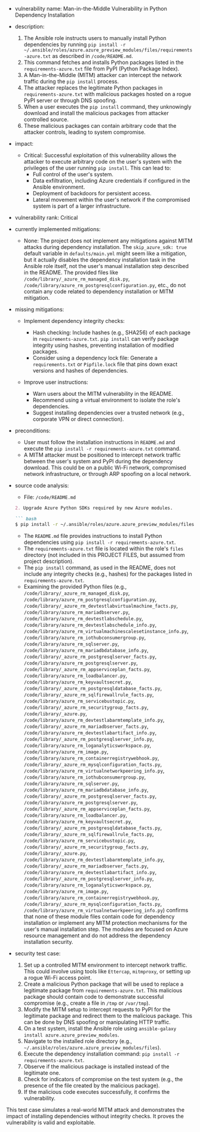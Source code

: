 - vulnerability name: Man-in-the-Middle Vulnerability in Python Dependency Installation

- description:
  1. The Ansible role instructs users to manually install Python dependencies by running `pip install -r ~/.ansible/roles/azure.azure_preview_modules/files/requirements-azure.txt` as described in `/code/README.md`.
  2. This command fetches and installs Python packages listed in the `requirements-azure.txt` file from PyPI (Python Package Index).
  3. A Man-in-the-Middle (MITM) attacker can intercept the network traffic during the `pip install` process.
  4. The attacker replaces the legitimate Python packages in `requirements-azure.txt` with malicious packages hosted on a rogue PyPI server or through DNS spoofing.
  5. When a user executes the `pip install` command, they unknowingly download and install the malicious packages from attacker controlled source.
  6. These malicious packages can contain arbitrary code that the attacker controls, leading to system compromise.

- impact:
  - Critical: Successful exploitation of this vulnerability allows the attacker to execute arbitrary code on the user's system with the privileges of the user running `pip install`. This can lead to:
    - Full control of the user's system.
    - Data exfiltration, including Azure credentials if configured in the Ansible environment.
    - Deployment of backdoors for persistent access.
    - Lateral movement within the user's network if the compromised system is part of a larger infrastructure.

- vulnerability rank: Critical

- currently implemented mitigations:
  - None: The project does not implement any mitigations against MITM attacks during dependency installation. The `skip_azure_sdk: true` default variable in `defaults/main.yml` might seem like a mitigation, but it actually disables the dependency installation task in the Ansible role itself, not the user's manual installation step described in the README. The provided files like `/code/library/_azure_rm_managed_disk.py`, `/code/library/azure_rm_postgresqlconfiguration.py`, etc., do not contain any code related to dependency installation or MITM mitigation.

- missing mitigations:
  - Implement dependency integrity checks:
    - Hash checking: Include hashes (e.g., SHA256) of each package in `requirements-azure.txt`. `pip install` can verify package integrity using hashes, preventing installation of modified packages.
    - Consider using a dependency lock file: Generate a `requirements.txt` or `Pipfile.lock` file that pins down exact versions and hashes of dependencies.

  - Improve user instructions:
    - Warn users about the MITM vulnerability in the README.
    - Recommend using a virtual environment to isolate the role's dependencies.
    - Suggest installing dependencies over a trusted network (e.g., corporate VPN or direct connection).

- preconditions:
  - User must follow the installation instructions in `README.md` and execute the `pip install -r requirements-azure.txt` command.
  - A MITM attacker must be positioned to intercept network traffic between the user's system and PyPI during the dependency download. This could be on a public Wi-Fi network, compromised network infrastructure, or through ARP spoofing on a local network.

- source code analysis:
  - File: `/code/README.md`
  ```markdown
  2. Upgrade Azure Python SDKs required by new Azure modules.

  ``` bash
  $ pip install -r ~/.ansible/roles/azure.azure_preview_modules/files/requirements-azure.txt
  ```
  - The `README.md` file provides instructions to install Python dependencies using `pip install -r requirements-azure.txt`.
  - The `requirements-azure.txt` file is located within the role's `files` directory (not included in this PROJECT FILES, but assumed from project description).
  - The `pip install` command, as used in the README, does not include any integrity checks (e.g., hashes) for the packages listed in `requirements-azure.txt`.
  - Examining the provided Python files (e.g., `/code/library/_azure_rm_managed_disk.py`, `/code/library/azure_rm_postgresqlconfiguration.py`, `/code/library/_azure_rm_devtestlabvirtualmachine_facts.py`, `/code/library/azure_rm_mariadbserver.py`, `/code/library/azure_rm_devtestlabschedule.py`, `/code/library/azure_rm_devtestlabschedule_info.py`, `/code/library/azure_rm_virtualmachinescalesetinstance_info.py`, `/code/library/azure_rm_iothubconsumergroup.py`, `/code/library/azure_rm_sqlserver.py`, `/code/library/azure_rm_mariadbdatabase_info.py`, `/code/library/_azure_rm_postgresqlserver_facts.py`, `/code/library/azure_rm_postgresqlserver.py`, `/code/library/_azure_rm_appserviceplan_facts.py`, `/code/library/azure_rm_loadbalancer.py`, `/code/library/azure_rm_keyvaultsecret.py`, `/code/library/_azure_rm_postgresqldatabase_facts.py`, `/code/library/_azure_rm_sqlfirewallrule_facts.py`, `/code/library/azure_rm_servicebustopic.py`, `/code/library/_azure_rm_securitygroup_facts.py`, `/code/library/_azure.py`, `/code/library/azure_rm_devtestlabarmtemplate_info.py`, `/code/library/_azure_rm_mariadbserver_facts.py`, `/code/library/azure_rm_devtestlabartifact_info.py`, `/code/library/_azure_rm_postgresqlserver_info.py`, `/code/library/azure_rm_loganalyticsworkspace.py`, `/code/library/azure_rm_image.py`, `/code/library/azure_rm_containerregistrywebhook.py`, `/code/library/_azure_rm_mysqlconfiguration_facts.py`, `/code/library/azure_rm_virtualnetworkpeering_info.py`, `/code/library/azure_rm_iothubconsumergroup.py`, `/code/library/azure_rm_sqlserver.py`, `/code/library/azure_rm_mariadbdatabase_info.py`, `/code/library/_azure_rm_postgresqlserver_facts.py`, `/code/library/azure_rm_postgresqlserver.py`, `/code/library/_azure_rm_appserviceplan_facts.py`, `/code/library/azure_rm_loadbalancer.py`, `/code/library/azure_rm_keyvaultsecret.py`, `/code/library/_azure_rm_postgresqldatabase_facts.py`, `/code/library/_azure_rm_sqlfirewallrule_facts.py`, `/code/library/azure_rm_servicebustopic.py`, `/code/library/_azure_rm_securitygroup_facts.py`, `/code/library/_azure.py`, `/code/library/azure_rm_devtestlabarmtemplate_info.py`, `/code/library/_azure_rm_mariadbserver_facts.py`, `/code/library/azure_rm_devtestlabartifact_info.py`, `/code/library/_azure_rm_postgresqlserver_info.py`, `/code/library/azure_rm_loganalyticsworkspace.py`, `/code/library/azure_rm_image.py`, `/code/library/azure_rm_containerregistrywebhook.py`, `/code/library/_azure_rm_mysqlconfiguration_facts.py`, `/code/library/azure_rm_virtualnetworkpeering_info.py`) confirms that none of these module files contain code for dependency installation or implement any MITM protection mechanisms for the user's manual installation step. The modules are focused on Azure resource management and do not address the dependency installation security.

- security test case:
  1. Set up a controlled MITM environment to intercept network traffic. This could involve using tools like `Ettercap`, `mitmproxy`, or setting up a rogue Wi-Fi access point.
  2. Create a malicious Python package that will be used to replace a legitimate package from `requirements-azure.txt`. This malicious package should contain code to demonstrate successful compromise (e.g., create a file in `/tmp` or `/var/tmp`).
  3. Modify the MITM setup to intercept requests to PyPI for the legitimate package and redirect them to the malicious package. This can be done by DNS spoofing or manipulating HTTP traffic.
  4. On a test system, install the Ansible role using `ansible-galaxy install azure.azure_preview_modules`.
  5. Navigate to the installed role directory (e.g., `~/.ansible/roles/azure.azure_preview_modules/files`).
  6. Execute the dependency installation command: `pip install -r requirements-azure.txt`.
  7. Observe if the malicious package is installed instead of the legitimate one.
  8. Check for indicators of compromise on the test system (e.g., the presence of the file created by the malicious package).
  9. If the malicious code executes successfully, it confirms the vulnerability.

This test case simulates a real-world MITM attack and demonstrates the impact of installing dependencies without integrity checks. It proves the vulnerability is valid and exploitable.